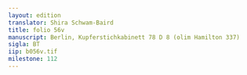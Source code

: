 ```yaml
---
layout: edition
translator: Shira Schwam-Baird
title: folio 56v
manuscript: Berlin, Kupferstichkabinett 78 D 8 (olim Hamilton 337)
sigla: BT
iip: b056v.tif
milestone: 112
---
```

